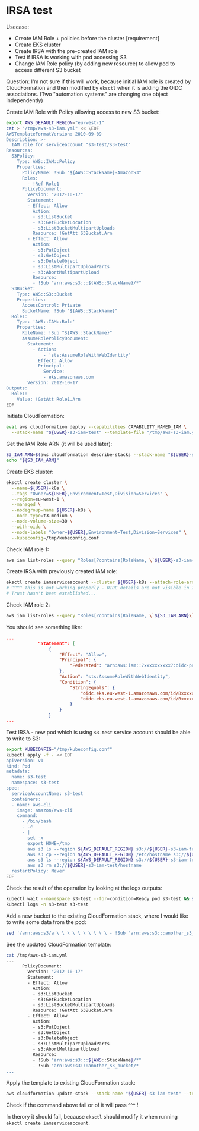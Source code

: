 # IRSA test

Usecase:

* Create IAM Role + policies before the cluster [requirement]
* Create EKS cluster
* Create IRSA with the pre-created IAM role
* Test if IRSA is working with pod accessing S3
* Change IAM Role policy (by adding new resource) to allow pod to access
  different S3 bucket

Question: I'm not sure if this will work, because initial IAM role is created by
CloudFormation and then modified by `eksctl` when it is adding the OIDC
associations. (Two "automation systems" are changing one object independently)

Create IAM Role with Policy allowing access to new S3 bucket:

```bash
export AWS_DEFAULT_REGION="eu-west-1"
cat > "/tmp/aws-s3-iam.yml" << \EOF
AWSTemplateFormatVersion: 2010-09-09
Description: >-
  IAM role for serviceaccount "s3-test/s3-test"
Resources:
  S3Policy:
    Type: AWS::IAM::Policy
    Properties:
      PolicyName: !Sub "${AWS::StackName}-AmazonS3"
      Roles:
        - !Ref Role1
      PolicyDocument:
        Version: "2012-10-17"
        Statement:
        - Effect: Allow
          Action:
          - s3:ListBucket
          - s3:GetBucketLocation
          - s3:ListBucketMultipartUploads
          Resource: !GetAtt S3Bucket.Arn
        - Effect: Allow
          Action:
          - s3:PutObject
          - s3:GetObject
          - s3:DeleteObject
          - s3:ListMultipartUploadParts
          - s3:AbortMultipartUpload
          Resource:
          - !Sub "arn:aws:s3:::${AWS::StackName}/*"
  S3Bucket:
    Type: AWS::S3::Bucket
    Properties:
      AccessControl: Private
      BucketName: !Sub "${AWS::StackName}"
  Role1:
    Type: 'AWS::IAM::Role'
    Properties:
      RoleName: !Sub "${AWS::StackName}"
      AssumeRolePolicyDocument:
        Statement:
          - Action:
              - 'sts:AssumeRoleWithWebIdentity'
            Effect: Allow
            Principal:
              Service:
              - eks.amazonaws.com
        Version: 2012-10-17
Outputs:
  Role1:
    Value: !GetAtt Role1.Arn
EOF
```

Initiate CloudFormation:

```bash
eval aws cloudformation deploy --capabilities CAPABILITY_NAMED_IAM \
  --stack-name "${USER}-s3-iam-test" --template-file "/tmp/aws-s3-iam.yml"
```

Get the IAM Role ARN (it will be used later):

```bash
S3_IAM_ARN=$(aws cloudformation describe-stacks --stack-name "${USER}-s3-iam-test" | jq -r ".Stacks[0].Outputs[] | select(.OutputKey==\"Role1\") .OutputValue")
echo "${S3_IAM_ARN}"
```

Create EKS cluster:

```bash
eksctl create cluster \
  --name=${USER}-k8s \
  --tags "Owner=${USER},Environment=Test,Division=Services" \
  --region=eu-west-1 \
  --managed \
  --nodegroup-name ${USER}-k8s \
  --node-type=t3.medium \
  --node-volume-size=30 \
  --with-oidc \
  --node-labels "Owner=${USER},Environment=Test,Division=Services" \
  --kubeconfig=/tmp/kubeconfig.conf
```

Check IAM role 1:

```bash
aws iam list-roles --query "Roles[?contains(RoleName, \`${USER}-s3-iam-test\`) == \`true\`]"
```

Create IRSA with previously created IAM role:

```bash
eksctl create iamserviceaccount --cluster ${USER}-k8s --attach-role-arn "${S3_IAM_ARN}" --namespace s3-test --name s3-test --approve
# ^^^^ This is not working properly - OIDC details are not visible in IAM role
# Trust hasn't been established...
```

Check IAM role 2:

```bash
aws iam list-roles --query "Roles[?contains(RoleName, \`${S3_IAM_ARN}\`) == \`true\`]"
```

You should see something like:

```json
...
            "Statement": [
                {
                    "Effect": "Allow",
                    "Principal": {
                        "Federated": "arn:aws:iam::7xxxxxxxxxx7:oidc-provider/oidc.eks.eu-west-1.amazonaws.com/id/Bxxxxxxxxxxxxxxxxxxxxxxxxx3"
                    },
                    "Action": "sts:AssumeRoleWithWebIdentity",
                    "Condition": {
                        "StringEquals": {
                            "oidc.eks.eu-west-1.amazonaws.com/id/Bxxxxxxxxxxxxxxxxxxxxxxxxx3:sub": "system:serviceaccount:s3-test:s3-test",
                            "oidc.eks.eu-west-1.amazonaws.com/id/Bxxxxxxxxxxxxxxxxxxxxxxxxx3:aud": "sts.amazonaws.com"
                        }
                    }
                }
...
```

Test IRSA - new pod which is using `s3-test` service account should be able to write to S3:

```bash
export KUBECONFIG="/tmp/kubeconfig.conf"
kubectl apply -f - << EOF
apiVersion: v1
kind: Pod
metadata:
  name: s3-test
  namespace: s3-test
spec:
  serviceAccountName: s3-test
  containers:
  - name: aws-cli
    image: amazon/aws-cli
    command:
      - /bin/bash
      - -c
      - |
        set -x
        export HOME=/tmp
        aws s3 ls --region ${AWS_DEFAULT_REGION} s3://${USER}-s3-iam-test/
        aws s3 cp --region ${AWS_DEFAULT_REGION} /etc/hostname s3://${USER}-s3-iam-test/
        aws s3 ls --region ${AWS_DEFAULT_REGION} s3://${USER}-s3-iam-test/
        aws s3 rm s3://${USER}-s3-iam-test/hostname
  restartPolicy: Never
EOF
```

Check the result of the operation by looking at the logs outputs:

```bash
kubectl wait --namespace s3-test --for=condition=Ready pod s3-test && sleep 5
kubectl logs -n s3-test s3-test
```

Add a new bucket to the existing CloudFormation stack, where I would like to
write some data from the pod:

```bash
sed '/arn:aws:s3/a \ \ \ \ \ \ \ \ \ \ - !Sub "arn:aws:s3:::another_s3_bucket/*"' /tmp/aws-s3-iam.yml
```

See the updated CloudFormation template:

```bash
cat /tmp/aws-s3-iam.yml
...
      PolicyDocument:
        Version: "2012-10-17"
        Statement:
        - Effect: Allow
          Action:
          - s3:ListBucket
          - s3:GetBucketLocation
          - s3:ListBucketMultipartUploads
          Resource: !GetAtt S3Bucket.Arn
        - Effect: Allow
          Action:
          - s3:PutObject
          - s3:GetObject
          - s3:DeleteObject
          - s3:ListMultipartUploadParts
          - s3:AbortMultipartUpload
          Resource:
          - !Sub "arn:aws:s3:::${AWS::StackName}/*"
          - !Sub "arn:aws:s3:::another_s3_bucket/*
...
```

Apply the template to existing CloudFormation stack:

```bash
aws cloudformation update-stack --stack-name "${USER}-s3-iam-test" --template-url file:///tmp/aws-s3-iam.yml
```

Check if the command above fail or of it will pass ^^^ !

In therory it should fail, because `eksctl` should modify it when running
`eksctl create iamserviceaccount`.
